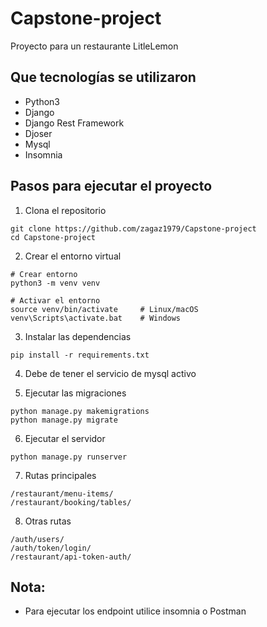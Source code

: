 # Capstone-project
Proyecto para un restaurante LitleLemon

## Que tecnologías se utilizaron
- Python3
- Django
- Django Rest Framework
- Djoser
- Mysql
- Insomnia

## Pasos para ejecutar el proyecto

1. Clona el repositorio
```
git clone https://github.com/zagaz1979/Capstone-project
cd Capstone-project
```
2. Crear el entorno virtual
```
# Crear entorno
python3 -m venv venv

# Activar el entorno
source venv/bin/activate     # Linux/macOS
venv\Scripts\activate.bat    # Windows
```

3. Instalar las dependencias
```
pip install -r requirements.txt
```

4. Debe de tener el servicio de mysql activo

5. Ejecutar las migraciones
```
python manage.py makemigrations
python manage.py migrate
```

6. Ejecutar el servidor
```
python manage.py runserver
```

7. Rutas principales
```
/restaurant/menu-items/
/restaurant/booking/tables/
```

8. Otras rutas
```
/auth/users/
/auth/token/login/
/restaurant/api-token-auth/
```

## Nota:
- Para ejecutar los endpoint utilice insomnia o Postman 